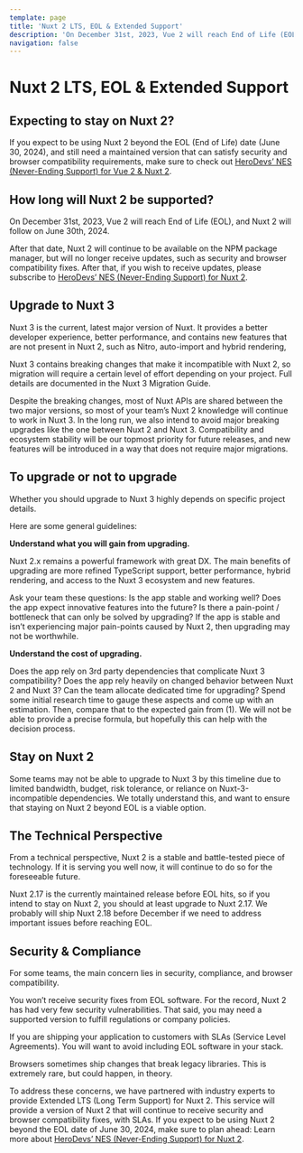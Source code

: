 ```yaml
---
template: page
title: 'Nuxt 2 LTS, EOL & Extended Support'
description: 'On December 31st, 2023, Vue 2 will reach End of Life (EOL), and Nuxt 2 will follow in June 2024. Learn more about upgrading to Nuxt 3 or our extended support offer..'
navigation: false
---
```


# Nuxt 2 LTS, EOL & Extended Support

## Expecting to stay on Nuxt 2?

If you expect to be using Nuxt 2 beyond the EOL (End of Life) date (June 30, 2024), and still need a maintained version that can satisfy security and browser compatibility requirements, make sure to check out [HeroDevs’ NES (Never-Ending Support) for Vue 2 & Nuxt 2](https://www.herodevs.com/support/nuxt-nes?utm_source=nuxt-js&utm_medium=affiliate&utm_campaign=nuxt&utm_content=link).

## How long will Nuxt 2 be supported?

On December 31st, 2023, Vue 2 will reach End of Life (EOL), and Nuxt 2 will follow on June 30th, 2024.

After that date, Nuxt 2 will continue to be available on the NPM package manager, but will no longer receive updates, such as security and browser compatibility fixes.
After that, if you wish to receive updates, please subscribe to [HeroDevs’ NES (Never-Ending Support) for Nuxt 2](https://www.herodevs.com/support/nuxt-nes?utm_source=nuxt-js&utm_medium=affiliate&utm_campaign=nuxt&utm_content=link).

## Upgrade to Nuxt 3

Nuxt 3 is the current, latest major version of Nuxt. It provides a better developer experience, better performance, and contains new features that are not present in Nuxt 2, such as Nitro, auto-import and hybrid rendering, 

Nuxt 3 contains breaking changes that make it incompatible with Nuxt 2, so migration will require a certain level of effort depending on your project. Full details are documented in the Nuxt 3 Migration Guide.

Despite the breaking changes, most of Nuxt APIs are shared between the two major versions, so most of your team’s Nuxt 2 knowledge will continue to work in Nuxt 3. In the long run, we also intend to avoid major breaking upgrades like the one between Nuxt 2 and Nuxt 3. Compatibility and ecosystem stability will be our topmost priority for future releases, and new features will be introduced in a way that does not require major migrations.

## To upgrade or not to upgrade

Whether you should upgrade to Nuxt 3 highly depends on specific project details.

Here are some general guidelines:

**Understand what you will gain from upgrading.**

Nuxt 2.x remains a powerful framework with great DX. The main benefits of upgrading are more refined TypeScript support, better performance, hybrid rendering, and access to the Nuxt 3 ecosystem and new features.

Ask your team these questions:
Is the app stable and working well?
Does the app expect innovative features into the future?
Is there a pain-point / bottleneck that can only be solved by upgrading?
If the app is stable and isn’t experiencing major pain-points caused by Nuxt 2, then upgrading may not be worthwhile.

**Understand the cost of upgrading.**

Does the app rely on 3rd party dependencies that complicate Nuxt 3 compatibility?
Does the app rely heavily on changed behavior between Nuxt 2 and Nuxt 3?
Can the team allocate dedicated time for upgrading?
Spend some initial research time to gauge these aspects and come up with an estimation. Then, compare that to the expected gain from (1). We will not be able to provide a precise formula, but hopefully this can help with the decision process.

## Stay on Nuxt 2

Some teams may not be able to upgrade to Nuxt 3 by this timeline due to limited bandwidth, budget, risk tolerance, or reliance on Nuxt-3-incompatible dependencies. We totally understand this, and want to ensure that staying on Nuxt 2 beyond EOL is a viable option.

## The Technical Perspective

From a technical perspective, Nuxt 2 is a stable and battle-tested piece of technology. If it is serving you well now, it will continue to do so for the foreseeable future.

Nuxt 2.17 is the currently maintained release before EOL hits, so if you intend to stay on Nuxt 2, you should at least upgrade to Nuxt 2.17. We probably will ship Nuxt 2.18 before December if we need to address important issues before reaching EOL.

## Security & Compliance

For some teams, the main concern lies in security, compliance, and browser compatibility.

You won’t receive security fixes from EOL software. For the record, Nuxt 2 has had very few security vulnerabilities. That said, you may need a supported version to fulfill regulations or company policies.

If you are shipping your application to customers with SLAs (Service Level Agreements). You will want to avoid including EOL software in your stack.

Browsers sometimes ship changes that break legacy libraries. This is extremely rare, but could happen, in theory.

To address these concerns, we have partnered with industry experts to provide Extended LTS (Long Term Support) for Nuxt 2. This service will provide a version of Nuxt 2 that will continue to receive security and browser compatibility fixes, with SLAs. If you expect to be using Nuxt 2 beyond the EOL date of June 30, 2024, make sure to plan ahead: Learn more about [HeroDevs’ NES (Never-Ending Support) for Nuxt 2](https://www.herodevs.com/support/nuxt-nes?utm_source=nuxt-js&utm_medium=affiliate&utm_campaign=nuxt&utm_content=link).

